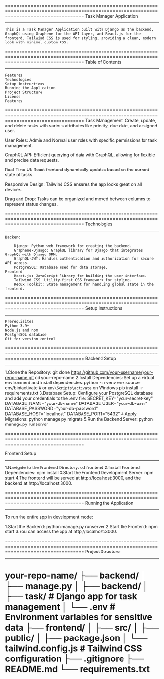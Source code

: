 ========================================================================================================================================
Task Manager Application
************************

    This is a Task Manager Application built with Django as the backend, GraphQL using Graphene for the API layer, and React.js for the frontend. Tailwind CSS is used for styling, providing a clean, modern look with minimal custom CSS.
========================================================================================================================================
Table of Contents
*****************
    Features
    Technologies
    Setup Instructions
    Running the Application
    Project Structure
    License
    Features


========================================================================================================================================
Task Management: Create, update, and delete tasks with various attributes like priority, due date, and assigned user.

User Roles: Admin and Normal user roles with specific permissions for task management.

GraphQL API: Efficient querying of data with GraphQL, allowing for flexible and precise data requests.

Real-Time UI: React frontend dynamically updates based on the current state of tasks.

Responsive Design: Tailwind CSS ensures the app looks great on all devices.

Drag and Drop: Tasks can be organized and moved between columns to represent status changes.

========================================================================================================================================
Technologies
************
    Backend
    
        Django: Python web framework for creating the backend.
        Graphene-Django: GraphQL library for Django that integrates GraphQL with Django ORM.
        GraphQL-JWT: Handles authentication and authorization for secure API access.
        PostgreSQL: Database used for data storage.
    Frontend
        React.js: JavaScript library for building the user interface.
        Tailwind CSS: Utility-first CSS framework for styling.
        Redux Toolkit: State management for handling global state in the frontend.
========================================================================================================================================
Setup Instructions
******************
    Prerequisites
    Python 3.9+
    Node.js and npm
    PostgreSQL database
    Git for version control
========================================================================================================================================
Backend Setup
*************

1.Clone the Repository:
    git clone https://github.com/your-username/your-repo-name.git
    cd your-repo-name
2.Install Dependencies: Set up a virtual environment and install dependencies:
    python -m venv env
    source env/bin/activate  # or `env\Scripts\activate` on Windows
    pip install -r requirements.txt
3.Database Setup: Configure your PostgreSQL database and add your credentials to the .env file:
    SECRET_KEY="your-secret-key"
    DATABASE_NAME="your-db-name"
    DATABASE_USER="your-db-user"
    DATABASE_PASSWORD="your-db-password"
    DATABASE_HOST="localhost"
    DATABASE_PORT="5432"
4.Apply Migrations:
    python manage.py migrate
5.Run the Backend Server:
    python manage.py runserver

========================================================================================================================================

Frontend Setup
**************

1.Navigate to the Frontend Directory:
    cd frontend
2.Install Frontend Dependencies:
    npm install
3.Start the Frontend Development Server:
    npm start
4.The frontend will be served at http://localhost:3000, and the backend at http://localhost:8000.

========================================================================================================================================
Running the Application
***********************
To run the entire app in development mode:

1.Start the Backend:
    python manage.py runserver
2.Start the Frontend:
    npm start
3.You can access the app at http://localhost:3000.

========================================================================================================================================
Project Structure
*****************

your-repo-name/
├── backend/
│   ├── manage.py
│   ├── backend/
│   ├── task/               # Django app for task management
│   └── .env                # Environment variables for sensitive data
├── frontend/
│   ├── src/
│   ├── public/
│   ├── package.json
│   └── tailwind.config.js  # Tailwind CSS configuration
├── .gitignore
├── README.md
└── requirements.txt
========================================================================================================================================
    
